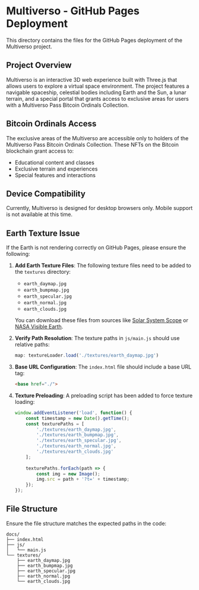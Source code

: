 # Multiverso - GitHub Pages Deployment

This directory contains the files for the GitHub Pages deployment of the Multiverso project.

## Project Overview
Multiverso is an interactive 3D web experience built with Three.js that allows users to explore a virtual space environment. The project features a navigable spaceship, celestial bodies including Earth and the Sun, a lunar terrain, and a special portal that grants access to exclusive areas for users with a Multiverso Pass Bitcoin Ordinals Collection.

## Bitcoin Ordinals Access
The exclusive areas of the Multiverso are accessible only to holders of the Multiverso Pass Bitcoin Ordinals Collection. These NFTs on the Bitcoin blockchain grant access to:
- Educational content and classes
- Exclusive terrain and experiences
- Special features and interactions

## Device Compatibility
Currently, Multiverso is designed for desktop browsers only. Mobile support is not available at this time.

## Earth Texture Issue

If the Earth is not rendering correctly on GitHub Pages, please ensure the following:

1. **Add Earth Texture Files**: The following texture files need to be added to the `textures` directory:
   - `earth_daymap.jpg`
   - `earth_bumpmap.jpg`
   - `earth_specular.jpg`
   - `earth_normal.jpg`
   - `earth_clouds.jpg`

   You can download these files from sources like [Solar System Scope](https://www.solarsystemscope.com/textures/) or [NASA Visible Earth](https://visibleearth.nasa.gov/).

2. **Verify Path Resolution**: The texture paths in `js/main.js` should use relative paths:
   ```javascript
   map: textureLoader.load('./textures/earth_daymap.jpg')
   ```

3. **Base URL Configuration**: The `index.html` file should include a base URL tag:
   ```html
   <base href="./">
   ```

4. **Texture Preloading**: A preloading script has been added to force texture loading:
   ```javascript
   window.addEventListener('load', function() {
       const timestamp = new Date().getTime();
       const texturePaths = [
           './textures/earth_daymap.jpg',
           './textures/earth_bumpmap.jpg',
           './textures/earth_specular.jpg',
           './textures/earth_normal.jpg',
           './textures/earth_clouds.jpg'
       ];
       
       texturePaths.forEach(path => {
           const img = new Image();
           img.src = path + '?t=' + timestamp;
       });
   });
   ```

## File Structure
Ensure the file structure matches the expected paths in the code:
```
docs/
├── index.html
├── js/
│   └── main.js
└── textures/
    ├── earth_daymap.jpg
    ├── earth_bumpmap.jpg
    ├── earth_specular.jpg
    ├── earth_normal.jpg
    └── earth_clouds.jpg
```
